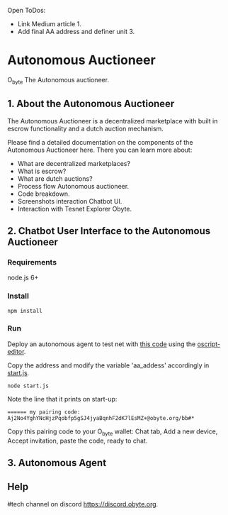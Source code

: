 Open ToDos:

* Link Medium article 1.
* Add final AA address and definer unit 3.


# Autonomous Auctioneer

O<sub>byte</sub> The Autonomous auctioneer. 


## 1. About the Autonomous Auctioneer

The Autonomous Auctioneer is a decentralized marketplace with built in escrow functionality and a dutch auction mechanism.

Please find a detailed documentation on the components of the Autonomous Auctioneer here. 
There you can learn more about:

* What are decentralized marketplaces?
* What is escrow?
* What are dutch auctions?
* Process flow Autonomous auctioneer.
* Code breakdown.
* Screenshots interaction Chatbot UI.
* Interaction with Tesnet Explorer Obyte.



## 2. Chatbot User Interface to the Autonomous Auctioneer

### Requirements

node.js 6+

### Install
```
npm install
```
### Run
Deploy an autonomous agent to test net with [this code](./agent_code.txt) using the [oscript-editor](https://oscript-editor.firebaseapp.com/).

Copy the address and modify the variable 'aa_addess' accordingly in [start.js](./start.js).

```
node start.js
```
Note the line that it prints on start-up:
```
====== my pairing code: Aj2No4YghYNcHjzPqobfp5gSJ4jyaBqnhF2dK7lEsMZ+@obyte.org/bb#*
```
Copy this pairing code to your O<sub>byte</sub> wallet: Chat tab, Add a new device, Accept invitation, paste the code, ready to chat.



## 3. Autonomous Agent




## Help

\#tech channel on discord https://discord.obyte.org.
